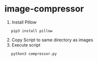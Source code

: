 # image-compressor

1. Install Pillow
 ```
    pip3 install pillow
 ```
 
 2. Copy Script to same directory as images
 3. Execute script
 ```
    python3 compressor.py
 ```
